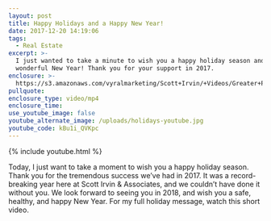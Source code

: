 ```yaml
---
layout: post
title: Happy Holidays and a Happy New Year!
date: 2017-12-20 14:19:06
tags:
  - Real Estate
excerpt: >-
  I just wanted to take a minute to wish you a happy holiday season and a
  wonderful New Year! Thank you for your support in 2017.
enclosure: >-
  https://s3.amazonaws.com/vyralmarketing/Scott+Irvin/+Videos/Greater+Philadelphia+Real+Estate-+Happy+Holidays+and+a+Happy+New+Year%2521.mp4
pullquote:
enclosure_type: video/mp4
enclosure_time:
use_youtube_image: false
youtube_alternate_image: /uploads/holidays-youtube.jpg
youtube_code: kBu1i_QVKpc
---
```



{% include youtube.html %}

Today, I just want to take a moment to wish you a happy holiday season. Thank you for the tremendous success we’ve had in 2017. It was a record-breaking year here at Scott Irvin & Associates, and we couldn’t have done it without you. We look forward to seeing you in 2018, and wish you a safe, healthy, and happy New Year. For my full holiday message, watch this short video.